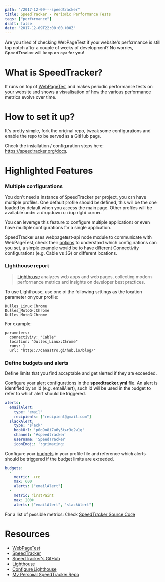 ```yaml
---
path: "/2017-12-09---speedtracker"
title: SpeedTracker - Periodic Performance Tests
tags: ["performance"]
draft: false
date: "2017-12-09T22:00:00.000Z"
---
```


Are you tired of checking WebPageTest if your website's performance is still top notch after a couple of weeks of development? No worries, SpeedTracker will keep an eye for you!

# What is SpeedTracker?
It runs on top of [WebPageTest](https://www.webpagetest.org/) and makes periodic performance tests on your website and shows a visualisation of how the various performance metrics evolve over time.

# How to set it up?
It's pretty simple, fork the original repo, tweak some configurations and enable the repo to be served as a GitHub page.

Check the installation / configuration steps here: https://speedtracker.org/docs.

# Highlighted Features
### Multiple configurations
You don't need a instance of SpeedTracker per project, you can have multiple profiles.
One default profile should be defined, this will be the one loaded by default when you access the main page. Other profiles will be available under a dropdown on top right corner.

You can leverage this feature to configure multiple applications or even have multiple configurations for a single application.

SpeedTracker uses webpagetest-api node module to communicate with WebPageTest, check their [options](https://github.com/marcelduran/webpagetest-api#options) to understand which configurations can you set, a simple example would be to have different Connectivity configurations (e.g. Cable vs 3G) or different locations.

### Lighthouse report
> [Lighthouse](https://developers.google.com/web/tools/lighthouse/) analyzes web apps and web pages, collecting modern performance metrics and insights on developer best practices.

To use Lighthouse, use one of the following settings as the location parameter on your profile:

```
Dulles_Linux:Chrome
Dulles_MotoG4:Chrome
Dulles_MotoG:Chrome
```

For example:
```
parameters:
  connectivity: "Cable"
  location: "Dulles_Linux:Chrome"
  runs: 1
  url: "https://canastro.github.io/blog/"
```

### Define budgets and alerts
Define limits that you find acceptable and get alerted if they are exceeded.

Configure your [alert](https://speedtracker.org/docs#alerts) configurations in the **speedtracker.yml** file. An alert is identified by an id (e.g. emailAlert), such id will be used in the budget to refer to which alert should be triggered.
```yml
alerts:
  emailAlert:
    type: "email"
    recipients: ["recipient@gmail.com"]
  slackAlert:
    type: 'slack'
    hookUrl: 'p0o9o8i7u6y5t4r3e2w1q'
    channel: '#speedtracker'
    username: 'SpeedTracker'
    iconEmoji: ':grimacing:
```

Configure your [budgets](https://speedtracker.org/docs#budgets) in your profile file and reference which alerts should be triggered if the budget limits are exceeded.

```yml
budgets:
  -
    metric: TTFB
    max: 600
    alerts: ["emailAlert"]
  -
    metric: firstPaint
    max: 2000
    alerts: ["emailAlert", "slackAlert"]
```

For a list of possible metrics: Check [SpeedTracker Source Code](https://github.com/speedtracker/speedtracker-api/blob/master/lib/SpeedTracker.js#L18-L37)

# Resources
* [WebPageTest](https://www.webpagetest.org/)
* [SpeedTracker](https://speedtracker.org)
* [SpeedTracker's GitHub](https://github.com/speedtracker/speedtracker)
* [Lighthouse](https://developers.google.com/web/tools/lighthouse/)
* [Configure Lighthouse](https://speedtracker.org/blog/using-lighthouse/)
* [My Personal SpeedTracker Repo](https://github.com/canastro/speedtracker)

